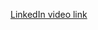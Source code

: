 

[LinkedIn video link](https://www.linkedin.com/posts/khushi-shahi-65a66a255_codsoft-activity-7219100978006945793-aRc0?utm_source=share&utm_medium=member_desktop)

